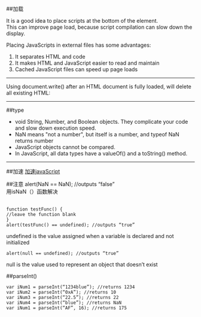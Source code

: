 ##加载

It is a good idea to place scripts at the bottom of the <body> element.<br>
This can improve page load, because script compilation can slow down the display.<br>

Placing JavaScripts in external files has some advantages:<br>

1. It separates HTML and code
2. It makes HTML and JavaScript easier to read and maintain
3. Cached JavaScript files can speed up page loads

---

Using document.write() after an HTML document is fully loaded, will delete all existing HTML:

---
##type
- void String, Number, and Boolean objects. They complicate your code and slow down execution speed.
- NaN means "not a number", but itself is a number, and typeof NaN returns number
- JavaScript objects cannot be compared.
- In JavaScript, all data types have a valueOf() and a toString() method.

---
##加速
[加速javaScript](http://www.w3schools.com/js/js_performance.asp)

##注意
alert(NaN == NaN); //outputs “false”<br>
用isNaN（）函数解决<br><br>
```
function testFunc() {  
//leave the function blank  
}  
alert(testFunc() == undefined); //outputs “true”
```
undefined is the value assigned when a variable is declared and not initialized
```
alert(null == undefined); //outputs “true”
```
null is the value used to represent an object that doesn’t exist

##parseInt()
```
var iNum1 = parseInt(“1234blue”); //returns 1234
var iNum2 = parseInt(“0xA”); //returns 10
var iNum3 = parseInt(“22.5”); //returns 22
var iNum4 = parseInt(“blue”); //returns NaN
var iNum1 = parseInt(“AF”, 16); //returns 175
```
